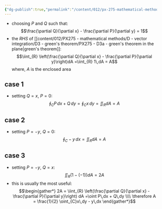 ```yaml
---
{"dg-publish":true,"permalink":"/content/012/px-275-mathematical-methods/d-vector-integration/d3-green-s-theorem/px-275-d3c-application-of-green-s-theorem/","noteIcon":"1","created":"2024-11-25T10:50:32.000+00:00","updated":"2024-11-26T10:05:46.826+00:00"}
---
```


- choosing $P$ and $Q$ such that:
$$\frac{\partial Q}{\partial x} - \frac{\partial P}{\partial y} = 1$$
- the $RHS$ of [[content/012/PX275 - mathematical methods/D - vector integration/D3 - green's theorem/PX275 - D3a - green's theorem in the plane\|green's theorem]]: 
$$\iint_{R} \left(\frac{\partial Q}{\partial x} - \frac{\partial P}{\partial y}\right)dA =\iint_{R} 1\,dA = A$$
	where, $A$ is the enclosed area
## case 1
- setting $Q = x$, $P=0:$ 
$$\oint_{C} P\,dx + Q\,dy = \oint_{C} x\,dy = \iint_{R}dA= A$$ 
## case 2
- setting $P = -y$, $Q=0:$ 
$$\oint_{C} -y\,dx = \iint_{R} dA = A$$
## case 3
- setting $P=-y$, $Q=x:$ 
$$\iint_{R} (1-(-1))dA = 2A$$
- this is usually the most useful: 
$$\begin{gather*}
	2A = \iint_{R} \left(\frac{\partial Q}{\partial x} - \frac{\partial P}{\partial y}\right) dA =\oint P\,dx + Q\,dy \\\\
	\therefore A = \frac{1}{2} \oint_{C}x\,dy - y\,dx
\end{gather*}$$
